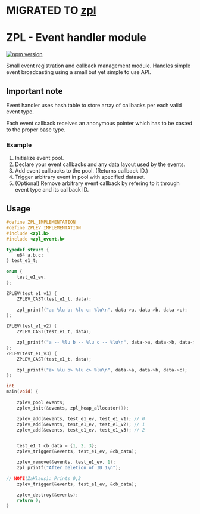 # MIGRATED TO [zpl](https://github.com/zpl-c/zpl)

# ZPL - Event handler module
[![npm version](https://badge.fury.io/js/zpl_event.c.svg)](https://badge.fury.io/js/zpl_event.c)

Small event registration and callback management module. 
Handles simple event broadcasting using a small but yet simple to use API.

## Important note
Event handler uses hash table to store array of callbacks per
each valid event type.

Each event callback receives an anonymous pointer
which has to be casted to the proper base type.

### Example
1. Initialize event pool.
2. Declare your event callbacks and any data layout
  used by the events.
3. Add event callbacks to the pool. (Returns callback ID.)
4. Trigger arbitrary event in pool with specified dataset.
5. (Optional) Remove arbitrary event callback
  by refering to it through event type and its callback ID.


## Usage

```c
#define ZPL_IMPLEMENTATION
#define ZPLEV_IMPLEMENTATION
#include <zpl.h>
#include <zpl_event.h>

typedef struct {
    u64 a,b,c;
} test_e1_t;

enum {
    test_e1_ev,
};

ZPLEV(test_e1_v1) {
    ZPLEV_CAST(test_e1_t, data);

    zpl_printf("a: %lu b: %lu c: %lu\n", data->a, data->b, data->c);
};

ZPLEV(test_e1_v2) {
    ZPLEV_CAST(test_e1_t, data);

    zpl_printf("a -- %lu b -- %lu c -- %lu\n", data->a, data->b, data->c);
};
ZPLEV(test_e1_v3) {
    ZPLEV_CAST(test_e1_t, data);

    zpl_printf("a> %lu b> %lu c> %lu\n", data->a, data->b, data->c);
};

int
main(void) {

    zplev_pool events;
    zplev_init(&events, zpl_heap_allocator());

    zplev_add(&events, test_e1_ev, test_e1_v1); // 0
    zplev_add(&events, test_e1_ev, test_e1_v2); // 1
    zplev_add(&events, test_e1_ev, test_e1_v3); // 2


    test_e1_t cb_data = {1, 2, 3};
    zplev_trigger(&events, test_e1_ev, &cb_data);

    zplev_remove(&events, test_e1_ev, 1);
    zpl_printf("After deletion of ID 1\n");

// NOTE(ZaKlaus): Prints 0,2
    zplev_trigger(&events, test_e1_ev, &cb_data);

    zplev_destroy(&events);
    return 0;
}
```
